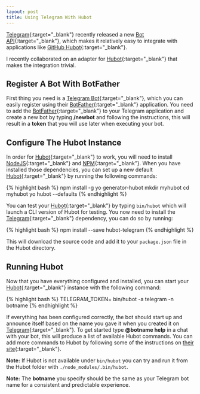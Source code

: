 ```yaml
---
layout: post
title: Using Telegram With Hubot
---
```


[Telegram](https://www.telegram.org/){:target="_blank"} recently released a new [Bot API](https://core.telegram.org/bots/api){:target="_blank"}, which makes it relatively easy to integrate with applications like [GitHub Hubot](https://hubot.github.com/){:target="_blank"}.

I recently collaborated on an adapter for [Hubot](https://hubot.github.com/){:target="_blank"} that makes the integration trivial.

## Register A Bot With BotFather

First thing you need is a [Telegram Bot](https://core.telegram.org/bots){:target="_blank"}, which you can easily register using their [BotFather](https://core.telegram.org/bots#botfather){:target="_blank"} application. You need to add the [BotFather](https://telegram.me/botfather){:target="_blank"} to your Telegram application and create a new bot by typing **/newbot** and following the instructions, this will result in a **token** that you will use later when executing your bot.

## Configure The Hubot Instance

In order for [Hubot](https://hubot.github.com/docs/){:target="_blank"} to work, you will need to install [NodeJS](http://nodejs.org/){:target="_blank"} and [NPM](https://www.npmjs.com/){:target="_blank"}. When you have installed those dependencies, you can set up a new default [Hubot](https://hubot.github.com/docs/){:target="_blank"} by running the following commands:

{% highlight bash %}
npm install -g yo generator-hubot
mkdir myhubot
cd myhubot
yo hubot --defaults
{% endhighlight %}

You can test your [Hubot](https://hubot.github.com/docs/){:target="_blank"} by typing `bin/hubot` which will launch a CLI version of Hubot for testing. You now need to install the [Telegram](https://www.telegram.org/){:target="_blank"} dependency, you can do so by running:

{% highlight bash %}
npm install --save hubot-telegram
{% endhighlight %}

This will download the source code and add it to your `package.json` file in the Hubot directory.

## Running Hubot

Now that you have everything configured and installed, you can start your [Hubot](https://hubot.github.com/docs/){:target="_blank"} instance with the following command:

{% highlight bash %}
TELEGRAM_TOKEN=<token> bin/hubot -a telegram -n botname
{% endhighlight %}

If everything has been configured correctly, the bot should start up and announce itself based on the name you gave it when you created it on [Telegram](https://www.telegram.org/){:target="_blank"}. To get started type **@botname help** in a chat with your bot, this will produce a list of available Hubot commands. You can add more commands to Hubot by following some of the instructions on [their site](https://hubot.github.com/docs/#scripts){:target="_blank"}.



**Note:** If Hubot is not available under `bin/hubot` you can try and run it from the Hubot folder with `./node_modules/.bin/hubot`.

**Note:** The **botname** you specify should be the same as your Telegram bot name for a consistent and predictable experience.